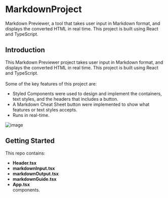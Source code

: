 # MarkdownProject

Markdown Previewer, a tool that takes user input in
Markdown format, and displays the converted HTML in real time. This project is built using
React and TypeScript.

## Introduction
This Markdown Previewer project takes user input in Markdown format, and displays the converted HTML in real time. This project is built using React and TypeScript.<br> <br>
Some of the key features of this project are: <br>
  * Styled Components were used to design and implement the containers, text styles, and the headers that includes a button.
  * A Markdown Cheat Sheet button were implemented to show what features or text styles accepts.
  * Runs in real-time.

![image](https://github.com/oTitanium/MarkdownProject/assets/65146925/a94aec92-dcf6-4b3b-b10e-73327df176d5)


## Getting Started

This repo contains:
* <b>Header.tsx
* markdownInput.tsx
* markdownOutput.tsx
* markdownGuide.tsx
*  App.tsx </b> <br>
components.
